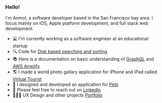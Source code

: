 ### Hello!
I'm Anmol, a software developer based in the San Francisco bay area. I focus mainly on iOS, Apple platform development, and full stack web development.

- 💻 I'm currently working as a software engineer at an educational startup
- 🔍 Code for [Disk based searching and sorting](https://github.com/anmolraibhandare/Disk_Based_Sorting_And_Searching)
- 📚 Here is a documentation on basic understanding of [GraphQL](https://graphql.org/) and [AWS Amplify](https://docs.amplify.aws/)
- 🌎 I made a world photo gallary application for iPhone and iPad called [Virtual Tourist](https://github.com/anmolraibhandare/VirtualTouristApp)
- 🐾 I designed and developed an application for [Pets](https://github.com/anmolraibhandare/KeaApp)
- 👋 Please feel free to reach out on [LinkedIn](https://www.linkedin.com/in/anmolraib/)
- 👩🏻‍💻 UX Design and other projects [Portfolio](https://raibhandareanmol.wixsite.com/portfolio)

<!-- [![Top Langs](https://github-readme-stats.vercel.app/api/top-langs/?username=anmolraibhandare&hide=jupyter%20notebook&layout=compact)](https://github.com/anmolraibhandare/github-readme-stats) -->
